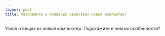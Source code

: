 ```yaml
---
layout: post 
title: Расскажите о полезных свойствах новый компьютер? 
--- 
```

Узнал о вещах из новый компьютер. Подскажите в чем их особенности?